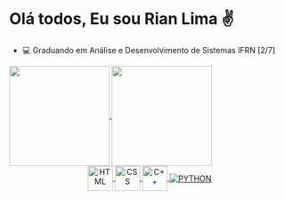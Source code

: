 
<!---
CaarlosRiian/CaarlosRiian is a ✨ special ✨ repository because its `README.md` (this file) appears on your GitHub profile.
You can click the Preview link to take a look at your changes.
--->
<h1>Olá todos, Eu sou Rian Lima ✌️</h1>
<ul>
<li>💻 Graduando em Análise e Desenvolvimento de Sistemas IFRN [2/7] </li>
</ul>

 <!-- Part of the tables --> 
<div>
  <a href="https://github.com/CaarlosRiian">
  <img height="180em" align = "center" src="https://github-readme-stats.vercel.app/api username=CaarlosRiian&show_icons=true&theme=dracula&include_all_commits=true&count_private=true"/>
  <img height="180em" align = "center" src="https://github-readme-stats.vercel.app/api/top-langs/?username=CaarlosRiian&layout=compact&langs_count=7&theme=dracula"/>
</div>
  
  <!-- Part of the icons -->
<div align = "center">
  <img align = "center" alt ="HTML" width = '45' src="https://cdn.jsdelivr.net/gh/devicons/devicon/icons/html5/html5-original.svg" /> <!-- HTML 5 Icon -->
  <img align = "center" alt = "CSS" width = '45' src="https://cdn.jsdelivr.net/gh/devicons/devicon/icons/css3/css3-original.svg" /> <!-- CSS 3 Icon -->
  <img align = "center" alt = "C++" width = '45' src="https://cdn.jsdelivr.net/gh/devicons/devicon/icons/cplusplus/cplusplus-original.svg" /> <!-- C++ Icon -->
  <img align = "center" alt = "PYTHON" src="https://icongr.am/devicon/python-original.svg?size=45&color=currentColor" /> <!-- Python Icon -->
<div/>


